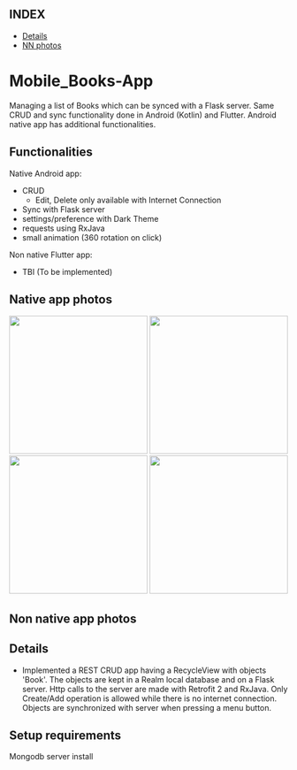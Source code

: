 ## INDEX
 * [Details](#details)
 * [NN photos](#non-native-app-photos)
 
# Mobile_Books-App
Managing a list of Books which can be synced with a Flask server.
Same CRUD and sync functionality done in Android (Kotlin) and Flutter.
Android native app has additional functionalities.

## Functionalities
Native Android app:
* CRUD 
    * Edit, Delete only available with Internet Connection
* Sync with Flask server
* settings/preference with Dark Theme
* requests using RxJava
* small animation (360 rotation on click)

Non native Flutter app:
* TBI (To be implemented) 



## Native app photos
<p float="left">
    <img src="https://i.imgur.com/0qYUPPa.png" width="250"> 
    <img src="https://i.imgur.com/02sEwJ1.png" width="250"> 
    <img src="https://i.imgur.com/1Le4U6p.png" width="250"> 
    <img src="https://i.imgur.com/pjN38Vw.png" width="250"> 
</p>

## Non native app photos


## Details
- Implemented a REST CRUD app having a RecycleView with objects 'Book'. 
The objects are kept in a Realm local database and on a Flask server. 
Http calls to the server are made with Retrofit 2 and RxJava. 
Only Create/Add operation is allowed while there is no internet connection. 
Objects are synchronized with server when pressing a menu button.

## Setup requirements
Mongodb server install

















